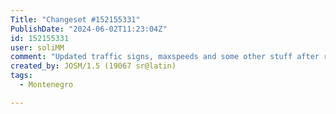 ```yaml
---
Title: "Changeset #152155331"
PublishDate: "2024-06-02T11:23:04Z"
id: 152155331
user: soliMM
comment: "Updated traffic signs, maxspeeds and some other stuff after reconstruction of the road in Montenegro"
created_by: JOSM/1.5 (19067 sr@latin)
tags:
  - Montenegro

---
```

